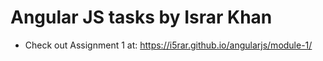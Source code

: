 # Angular JS tasks by Israr Khan
* Check out Assignment 1 at: https://i5rar.github.io/angularjs/module-1/
